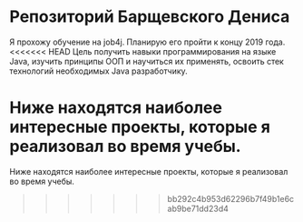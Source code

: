 # Репозиторий Барщевского Дениса
Я прохожу обучение на job4j. Планирую его пройти к концу 2019 года.
<<<<<<< HEAD
Цель получить навыки программирования на языке Java, изучить принципы ООП и научиться их применять,
освоить стек технологий необходимых Java разработчику.

Ниже находятся наиболее интересные проекты, которые я реализовал во время учебы.
=======
Ниже находятся наиболее интересные проекты, которые я реализовал во время учебы.
>>>>>>> bb292c4b953d62296b7f49b1e6cab9be71dd23d4
